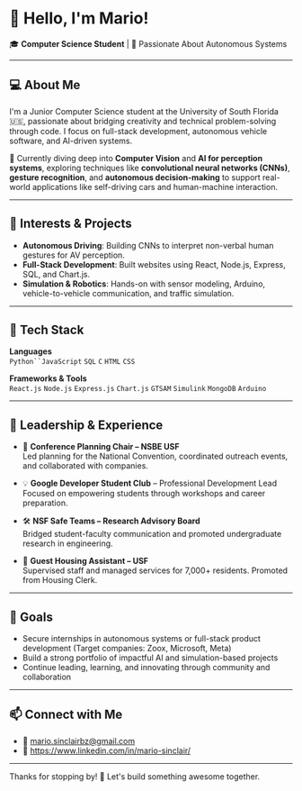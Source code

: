 # 👋 Hello, I'm Mario!

🎓 **Computer Science Student** | 🧠 Passionate About Autonomous Systems

---

## 💻 About Me

I'm a Junior Computer Science student at the University of South Florida 🇺🇸, passionate about bridging creativity and technical problem-solving through code. I focus on full-stack development, autonomous vehicle software, and AI-driven systems.

🤖 Currently diving deep into **Computer Vision** and **AI for perception systems**, exploring techniques like **convolutional neural networks (CNNs)**, **gesture recognition**, and **autonomous decision-making** to support real-world applications like self-driving cars and human-machine interaction.


---

## 🧠 Interests & Projects

- **Autonomous Driving**: Building CNNs to interpret non-verbal human gestures for AV perception.
- **Full-Stack Development**: Built websites using React, Node.js, Express, SQL, and Chart.js.
- **Simulation & Robotics**: Hands-on with sensor modeling, Arduino, vehicle-to-vehicle communication, and traffic simulation.

---

## 🔨 Tech Stack

**Languages**  
`Python``JavaScript` `SQL` `C` `HTML` `CSS`

**Frameworks & Tools**  
`React.js` `Node.js` `Express.js` `Chart.js` `GTSAM` `Simulink` `MongoDB` `Arduino`

---

## 👔 Leadership & Experience

- 🎤 **Conference Planning Chair – NSBE USF**  
  Led planning for the National Convention, coordinated outreach events, and collaborated with companies.
    
- 💡 **Google Developer Student Club** – Professional Development Lead  
  Focused on empowering students through workshops and career preparation.

- 🛠 **NSF Safe Teams – Research Advisory Board**  
  Bridged student-faculty communication and promoted undergraduate research in engineering.

- 🏨 **Guest Housing Assistant – USF**  
  Supervised staff and managed services for 7,000+ residents. Promoted from Housing Clerk.

---

## 🎯 Goals

- Secure internships in autonomous systems or full-stack product development (Target companies: Zoox, Microsoft, Meta)
- Build a strong portfolio of impactful AI and simulation-based projects
- Continue leading, learning, and innovating through community and collaboration

---

## 📫 Connect with Me

- 📧 mario.sinclairbz@gmail.com
- 🔗 https://www.linkedin.com/in/mario-sinclair/

---

Thanks for stopping by! 🚀 Let's build something awesome together.

